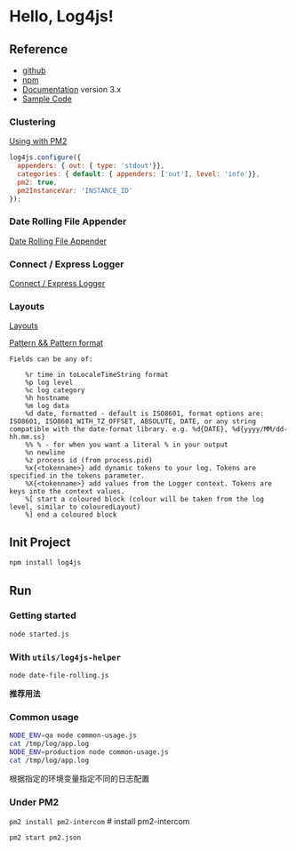 # Hello, Log4js!

## Reference

- [github](https://github.com/log4js-node/log4js-node)
- [npm](https://www.npmjs.com/package/log4js)
- [Documentation](https://log4js-node.github.io/log4js-node/) version 3.x
- [Sample Code](https://github.com/log4js-node/log4js-node/tree/master/examples)

### Clustering

[Using with PM2](https://log4js-node.github.io/log4js-node/clustering.html#im-using-pm2-but-im-not-getting-any-logs)

```javascript
log4js.configure({
  appenders: { out: { type: 'stdout'}},
  categories: { default: { appenders: ['out'], level: 'info'}},
  pm2: true,
  pm2InstanceVar: 'INSTANCE_ID'
});
```

### Date Rolling File Appender

[Date Rolling File Appender](https://log4js-node.github.io/log4js-node/dateFile.html)

### Connect / Express Logger

[Connect / Express Logger](https://log4js-node.github.io/log4js-node/connect-logger.html)

### Layouts

[Layouts](https://log4js-node.github.io/log4js-node/layouts.html)

[Pattern && Pattern format](https://log4js-node.github.io/log4js-node/layouts.html#pattern)

```
Fields can be any of:

    %r time in toLocaleTimeString format
    %p log level
    %c log category
    %h hostname
    %m log data
    %d date, formatted - default is ISO8601, format options are: ISO8601, ISO8601_WITH_TZ_OFFSET, ABSOLUTE, DATE, or any string compatible with the date-format library. e.g. %d{DATE}, %d{yyyy/MM/dd-hh.mm.ss}
    %% % - for when you want a literal % in your output
    %n newline
    %z process id (from process.pid)
    %x{<tokenname>} add dynamic tokens to your log. Tokens are specified in the tokens parameter.
    %X{<tokenname>} add values from the Logger context. Tokens are keys into the context values.
    %[ start a coloured block (colour will be taken from the log level, similar to colouredLayout)
    %] end a coloured block
```

## Init Project

```bash
npm install log4js
```

## Run

### Getting started

```bash
node started.js
```

### With `utils/log4js-helper`

```bash
node date-file-rolling.js
```

**推荐用法**

### Common usage

```bash
NODE_ENV=qa node common-usage.js
cat /tmp/log/app.log
NODE_ENV=production node common-usage.js
cat /tmp/log/app.log
```

根据指定的环境变量指定不同的日志配置

### Under PM2

`pm2 install pm2-intercom` # install pm2-intercom

```bash
pm2 start pm2.json
```